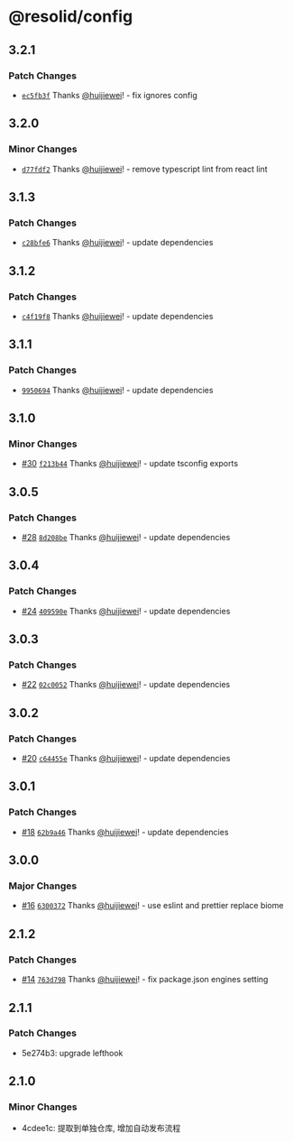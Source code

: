 # @resolid/config

## 3.2.1

### Patch Changes

- [`ec5fb3f`](https://github.com/huijiewei/resolid-config/commit/ec5fb3f582b76707977a156fe62fe0e9f9130415) Thanks [@huijiewei](https://github.com/huijiewei)! - fix ignores config

## 3.2.0

### Minor Changes

- [`d77fdf2`](https://github.com/huijiewei/resolid-config/commit/d77fdf2a4bde93e51176c76cb4c783ece39aeff8) Thanks [@huijiewei](https://github.com/huijiewei)! - remove typescript lint from react lint

## 3.1.3

### Patch Changes

- [`c28bfe6`](https://github.com/huijiewei/resolid-config/commit/c28bfe6e0f6e894ae1d921c806fa353d6ff622f7) Thanks [@huijiewei](https://github.com/huijiewei)! - update dependencies

## 3.1.2

### Patch Changes

- [`c4f19f8`](https://github.com/huijiewei/resolid-config/commit/c4f19f8d6f63e6881822e7355c08044005226096) Thanks [@huijiewei](https://github.com/huijiewei)! - update dependencies

## 3.1.1

### Patch Changes

- [`9950694`](https://github.com/huijiewei/resolid-config/commit/9950694ba11d5d6ee34e05f88050f728acba6ca4) Thanks [@huijiewei](https://github.com/huijiewei)! - update dependencies

## 3.1.0

### Minor Changes

- [#30](https://github.com/huijiewei/resolid-config/pull/30) [`f213b44`](https://github.com/huijiewei/resolid-config/commit/f213b440d20eec20e48529c556725f4c50c4ad96) Thanks [@huijiewei](https://github.com/huijiewei)! - update tsconfig exports

## 3.0.5

### Patch Changes

- [#28](https://github.com/huijiewei/resolid-config/pull/28) [`8d208be`](https://github.com/huijiewei/resolid-config/commit/8d208be5f6aac42fbc4fad7c68c8a8bfbb4ec43d) Thanks [@huijiewei](https://github.com/huijiewei)! - update dependencies

## 3.0.4

### Patch Changes

- [#24](https://github.com/huijiewei/resolid-config/pull/24) [`409590e`](https://github.com/huijiewei/resolid-config/commit/409590e4472f18febb4e181a74ba1e7e11ff45fe) Thanks [@huijiewei](https://github.com/huijiewei)! - update dependencies

## 3.0.3

### Patch Changes

- [#22](https://github.com/huijiewei/resolid-config/pull/22) [`02c0052`](https://github.com/huijiewei/resolid-config/commit/02c0052ef99af49e9443d9a6b684cc18ca267e38) Thanks [@huijiewei](https://github.com/huijiewei)! - update dependencies

## 3.0.2

### Patch Changes

- [#20](https://github.com/huijiewei/resolid-config/pull/20) [`c64455e`](https://github.com/huijiewei/resolid-config/commit/c64455ecafa7328664ca666c9e0776a38ea8052c) Thanks [@huijiewei](https://github.com/huijiewei)! - update dependencies

## 3.0.1

### Patch Changes

- [#18](https://github.com/huijiewei/resolid-config/pull/18) [`62b9a46`](https://github.com/huijiewei/resolid-config/commit/62b9a46aca27c740093a08768c56d71f44a8a624) Thanks [@huijiewei](https://github.com/huijiewei)! - update dependencies

## 3.0.0

### Major Changes

- [#16](https://github.com/huijiewei/resolid-config/pull/16) [`6300372`](https://github.com/huijiewei/resolid-config/commit/630037277926d9ce6484ac69c5bd8dadfa9315fc) Thanks [@huijiewei](https://github.com/huijiewei)! - use eslint and prettier replace biome

## 2.1.2

### Patch Changes

- [#14](https://github.com/huijiewei/resolid-config/pull/14) [`763d798`](https://github.com/huijiewei/resolid-config/commit/763d79809616135a72c97c7c92f43b0360b3fcf2) Thanks [@huijiewei](https://github.com/huijiewei)! - fix package.json engines setting

## 2.1.1

### Patch Changes

- 5e274b3: upgrade lefthook

## 2.1.0

### Minor Changes

- 4cdee1c: 提取到单独仓库, 增加自动发布流程
